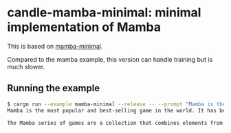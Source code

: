 # candle-mamba-minimal: minimal implementation of Mamba

This is based on [mamba-minimal](https://github.com/johnma2006/mamba-minimal).

Compared to the mamba example, this version can handle training but is much
slower.

## Running the example

```bash
$ cargo run --example mamba-minimal --release -- --prompt "Mamba is the"
Mamba is the most popular and best-selling game in the world. It has been downloaded more than 1,000 times by over 1 million people worldwide since its release on March 18th 2016.

The Mamba series of games are a collection that combines elements from all genres including action, adventure, strategy & puzzle games with some unique gameplay features such as stealth and survival. The game is also known for its innovative graphics and the ability to play in a variety of different modes like single player or multiplayer.
```
